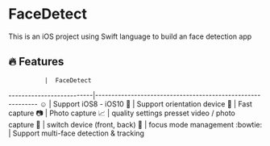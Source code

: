 # FaceDetect

This is an iOS project using Swift language to build an face detection app
## :fire: Features


              |  FaceDetect
--------------------------|------------------------------------------------------------
:relaxed: | Support iOS8 - iOS10
:triangular_ruler: | Support orientation device
:checkered_flag: | Fast capture
:camera: | Photo capture
:chart_with_upwards_trend: | quality settings presset video / photo capture
:raising_hand: | switch device (front, back)
:mag_right: | focus mode management
:bowtie: | Support multi-face detection & tracking
